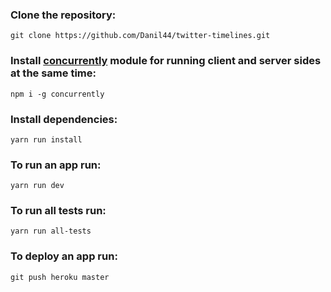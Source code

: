 ### Clone the repository:
`git clone https://github.com/Danil44/twitter-timelines.git`

### Install [concurrently](https://github.com/kimmobrunfeldt/concurrently#readme) module for running client and server sides at the same time:
`npm i -g concurrently`

### Install dependencies: 
`yarn run install`

### To run an app run:
`yarn run dev`

### To run all tests run:
`yarn run all-tests`

### To deploy an app run:
`git push heroku master`
